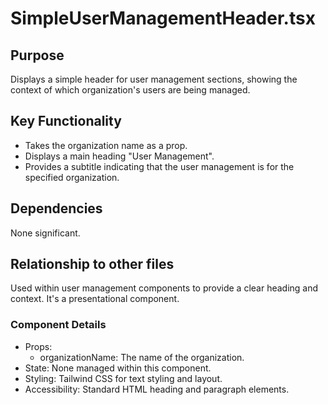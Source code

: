 # SimpleUserManagementHeader.tsx

## Purpose
Displays a simple header for user management sections, showing the context of which organization's users are being managed.

## Key Functionality
- Takes the organization name as a prop.
- Displays a main heading "User Management".
- Provides a subtitle indicating that the user management is for the specified organization.

## Dependencies
None significant.

## Relationship to other files
Used within user management components to provide a clear heading and context. It's a presentational component.

### Component Details
- Props:
  - organizationName: The name of the organization.
- State: None managed within this component.
- Styling: Tailwind CSS for text styling and layout.
- Accessibility: Standard HTML heading and paragraph elements.
